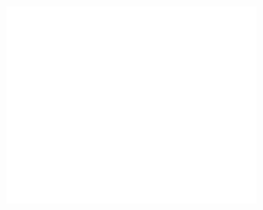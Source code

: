 <div align="center">
	<br>
	<a href="https://raw.githubusercontent.com/czartoshi/ADMNS/main/README.md">
		<img src="header.svg" width="800" height="400" alt="Whitepaper">
	</a>
	<br>
</div>

<!DOCTYPE html>
<head>
  <meta charset="UTF-8">
  <link rel="stylesheet" href="./style.css">

</head>

